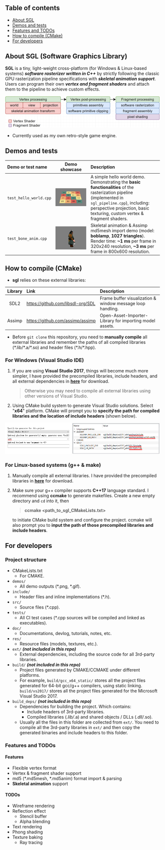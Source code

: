 ## Table of contents

- [About SGL](#about-sgl-software-graphics-library)
- [Demos and tests](#demos-and-tests)
- [Features and TODOs](#features-and-todos)
- [How to compile (CMake)](#how-to-compile-cmake)
- [For developers](#for-developers)

## About SGL (Software Graphics Library)

<b>SGL</b> is a tiny, light-weight cross-platform (for Windows & Linux-based systems) <i><b>software rasterizer written in C++</i></b> by strictly following the classic GPU rasterization pipeline specifications with <i><b>skeletal animation support</i></b>.
Users can program their own <i><b>vertex and fragment shaders</i></b> and attach them to the pipeline to achieve custom effects.

<p align="center">
  <img width="700" src="https://github.com/lchdl/sgl/blob/develop/demos/pipeline.png">
</p>

* Currently used as my own retro-style game engine.

## Demos and tests
| Demo or test name |  Demo showcase  | Description |
|:------------------|:---------------:|:------------|
| `test_hello_world.cpp` | ![](https://github.com/lchdl/sgl/blob/develop/demos/test_hello_world.png) | A simple hello world demo. Demonstrating the <b>basic functionalities</b> of the rasterization pipeline (implemented in `sgl_pipeline.cpp`), including: perspective projection, basic texturing, custom vertex & fragment shaders. |
| `test_bone_anim.cpp` | ![](https://github.com/lchdl/sgl/blob/develop/demos/test_bone_anim.gif) | Skeletal animation & Assimp md5mesh import demo (model: <b>boblamp</b>, <b>1027 triangles</b>). Render time: <b>~1 ms</b> per frame in 320x240 resolution, <b>~3 ms</b> per frame in 800x600 resolution. |

## How to compile (CMake)

* <b>sgl</b> relies on these external libraries:

| Library |  Link  | Description |
|:-------:|:-------|:------------|
| SDL2 | https://github.com/libsdl-org/SDL | Frame buffer visualization & window message loop handling. |
| Assimp | https://github.com/assimp/assimp | Open-Asset-Importer-Library for importing model assets. |

* Before `git clone` this repository, you need to <b>manually compile</b> all external libraries and remember the paths of all compiled libraries (\*.lib/\*.a/\*.so) and header files (\*.h/\*.hpp). 

### For Windows (Visual Studio IDE)
1. If you are using <b>Visual Studio 2017</b>, things will become much more simpler, I have provided the precompiled libraries, include headers, and all external dependencies in [<b>here</b>](https://drive.google.com/file/d/11XBagdOkChDR2-2krSxKdTlhQcbmsMoI/view?usp=sharing) for download.
   
   > Otherwise you may need to compile all external libraries using other versions of Visual Studio.

2. Using CMake build system to generate Visual Studio solutions. Select "<b>x64</b>" platform. CMake will prompt you to <b>specify the path for compiled libraries and the location of include headers</b> (shown below).
<p align="center">
  <img src="https://github.com/lchdl/sgl/blob/develop/demos/cmake_windows_compile.png">
</p>
   
### For Linux-based systems (g++ & make)
1. Manually compile all external libraries. I have provided the precompiled libraries in [<b>here</b>](https://drive.google.com/file/d/1hRSdiFgJHsPx1dYLDkSt6EPA2VP-0wnu/view?usp=sharing) for download.
2. Make sure your g++ compiler supports <b>C++17</b> language standard. I recommend using <b>ccmake</b> to generate makefiles. Create a new empty directory and `cd` into it, then
   
   > **ccmake \<path_to_sgl_CMakeLists.txt\>**
   
   to initiate CMake build system and configure the project. ccmake will also prompt you to <b>input the path of those precompiled libraries and include headers</b>.

## For developers
### Project structure
* CMakeLists.txt
  - For CMAKE.
* `demos/`
  - All demo outputs (*.png, *.gif).
* `include/`
  - Header files and inline implementations (*.h).
* `src/`
  - Source files (*.cpp).
* `tests/`
  - All CI test cases (*.cpp sources will be compiled and linked as executables).
* `doc/`
  - Documentations, devlog, tutorials, notes, etc.
* `res/`
  - Resource files (models, textures, etc.).
* `ext/` <i><b>(not included in this repo)</b></i>
  - External dependencies, including the source code for all 3rd-party libraries.
* `build/` <i><b>(not included in this repo)</b></i>
  - Project files generated by CMAKE/CCMAKE under different platforms.
  - For example, `build/gcc_x64_static/` stores all the project files generated for 64-bit gcc/g++ compilers, using static linking. `build/vs2017/` stores all the project files generated for the Microsoft Visual Studio 2017.
* `build_deps/` <i><b>(not included in this repo)</b></i>
  - Dependencies for building the project. Which contains:
    - Include headers of 3rd-party libraries.
    - Compiled libraries (*.lib/*.a) and shared objects / DLLs (*.dll/*.so).
  - Usually all the files in this folder are collected from `ext/`. You need to compile all the 3rd-party libraries in `ext/` and then copy the generated binaries and include headers to this folder.

### Features and TODOs
#### Features
* Flexible vertex format
* Vertex & fragment shader support
* md5 (*.md5mesh, *.md5anim) format import & parsing
* <b>Skeletal animation</b> support
#### TODOs
* Wireframe rendering
* Reflection effect
  - Stencil buffer
  - Alpha blending
* Text rendering
* Phong shading
* Texture baking
  - Ray tracing
